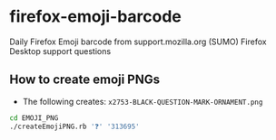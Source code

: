 # firefox-emoji-barcode
Daily Firefox Emoji barcode from support.mozilla.org (SUMO) Firefox Desktop support questions

## How to create emoji PNGs

* The following creates: `x2753-BLACK-QUESTION-MARK-ORNAMENT.png`
```bash
cd EMOJI_PNG
./createEmojiPNG.rb '❓' '313695'
``` 